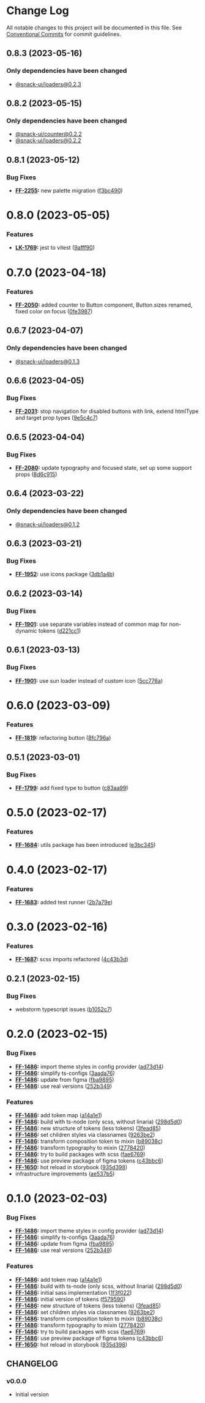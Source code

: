 # Change Log

All notable changes to this project will be documented in this file.
See [Conventional Commits](https://conventionalcommits.org) for commit guidelines.

## 0.8.3 (2023-05-16)

### Only dependencies have been changed
* [@snack-ui/loaders@0.2.3](https://git.sbercloud.tech/sbercloud-ui/tokens-design-system/snack-uikit/-/blob/master/packages/loaders/CHANGELOG.md)





## 0.8.2 (2023-05-15)

### Only dependencies have been changed
* [@snack-ui/counter@0.2.2](https://git.sbercloud.tech/sbercloud-ui/tokens-design-system/snack-uikit/-/blob/master/packages/counter/CHANGELOG.md)
* [@snack-ui/loaders@0.2.2](https://git.sbercloud.tech/sbercloud-ui/tokens-design-system/snack-uikit/-/blob/master/packages/loaders/CHANGELOG.md)





## 0.8.1 (2023-05-12)


### Bug Fixes

* **[FF-2255](https://jira.sbercloud.tech/browse/FF-2255):** new palette migration ([f3bc490](https://git.sbercloud.tech/sbercloud-ui/tokens-design-system/snack-uikit/commits/f3bc490bb4ddde4353009b55da2d04f87a7d9de9))





# 0.8.0 (2023-05-05)


### Features

* **[LK-1769](https://jira.sbercloud.tech/browse/LK-1769):** jest to vitest ([9afff90](https://git.sbercloud.tech/sbercloud-ui/tokens-design-system/snack-uikit/commits/9afff90db1e60c2255361b396c096c14f923d676))





# 0.7.0 (2023-04-18)


### Features

* **[FF-2050](https://jira.sbercloud.tech/browse/FF-2050):** added counter to Button component, Button.sizes renamed, fixed color on focus ([0fe3987](https://git.sbercloud.tech/sbercloud-ui/tokens-design-system/snack-uikit/commits/0fe39873da4b560eb0767ceda2e7dc64037f962e))





## 0.6.7 (2023-04-07)

### Only dependencies have been changed
* [@snack-ui/loaders@0.1.3](https://git.sbercloud.tech/sbercloud-ui/tokens-design-system/snack-uikit/-/blob/master/packages/loaders/CHANGELOG.md)





## 0.6.6 (2023-04-05)


### Bug Fixes

* **[FF-2031](https://jira.sbercloud.tech/browse/FF-2031):** stop navigation for disabled buttons with link, extend htmlType and target prop types ([9e5c4c7](https://git.sbercloud.tech/sbercloud-ui/tokens-design-system/snack-uikit/commits/9e5c4c75edd82e9473514450c7dccc9e1df15c24))





## 0.6.5 (2023-04-04)


### Bug Fixes

* **[FF-2080](https://jira.sbercloud.tech/browse/FF-2080):** update typography and focused state, set up some support props ([8d6c915](https://git.sbercloud.tech/sbercloud-ui/tokens-design-system/snack-uikit/commits/8d6c915a26b7761babe4f04c9dfa3bcdb5fea23b))





## 0.6.4 (2023-03-22)

### Only dependencies have been changed
* [@snack-ui/loaders@0.1.2](https://git.sbercloud.tech/sbercloud-ui/tokens-design-system/snack-uikit/-/blob/master/packages/loaders/CHANGELOG.md)





## 0.6.3 (2023-03-21)


### Bug Fixes

* **[FF-1952](https://jira.sbercloud.tech/browse/FF-1952):** use icons package ([3db1a4b](https://git.sbercloud.tech/sbercloud-ui/tokens-design-system/snack-uikit/commits/3db1a4b692fc9d84eb38cf57a53003efbf1a881a))





## 0.6.2 (2023-03-14)


### Bug Fixes

* **[FF-1901](https://jira.sbercloud.tech/browse/FF-1901):** use separate variables instead of common map for non-dynamic tokens ([d221cc1](https://git.sbercloud.tech/sbercloud-ui/tokens-design-system/snack-uikit/commits/d221cc181f0647820895f9369fe42e312d979df9))





## 0.6.1 (2023-03-13)


### Bug Fixes

* **[FF-1901](https://jira.sbercloud.tech/browse/FF-1901):** use sun loader instead of custom icon ([5cc776a](https://git.sbercloud.tech/sbercloud-ui/uikit-tokens-demo/commits/5cc776a1eff13c8010c7845d003423e14f4c36b0))





# 0.6.0 (2023-03-09)


### Features

* **[FF-1819](https://jira.sbercloud.tech/browse/FF-1819):** refactoring button ([8fc796a](https://git.sbercloud.tech/sbercloud-ui/uikit-tokens-demo/commits/8fc796a3869a20992fd7db8ff54e4bb07071cb62))





## 0.5.1 (2023-03-01)


### Bug Fixes

* **[FF-1799](https://jira.sbercloud.tech/browse/FF-1799):** add fixed type to button ([c83aa99](https://git.sbercloud.tech/sbercloud-ui/uikit-tokens-demo/commits/c83aa990dd386757423510d2a3a0bec94a649423))





# 0.5.0 (2023-02-17)


### Features

* **[FF-1684](https://jira.sbercloud.tech/browse/FF-1684):** utils package has been introduced ([e3bc345](https://git.sbercloud.tech/sbercloud-ui/uikit-tokens-demo/commits/e3bc345c0b32cfc518a17416a00ad880e351f03b))





# 0.4.0 (2023-02-17)


### Features

* **[FF-1683](https://jira.sbercloud.tech/browse/FF-1683):** added test runner ([2b7a79e](https://git.sbercloud.tech/sbercloud-ui/uikit-tokens-demo/commits/2b7a79eb3d41dc45b6dfe52adda287ad54a55707))





# 0.3.0 (2023-02-16)


### Features

* **[FF-1687](https://jira.sbercloud.tech/browse/FF-1687):** scss imports refactored ([4c43b3d](https://git.sbercloud.tech/sbercloud-ui/uikit-tokens-demo/commits/4c43b3dfac6699447118b20e7a81722ebf7eb35f))





## 0.2.1 (2023-02-15)


### Bug Fixes

* webstorm typescript issues ([b1052c7](https://git.sbercloud.tech/sbercloud-ui/uikit-tokens-demo/commits/b1052c772f99eca1dc41d0bf4b95a63ae0018550))





# 0.2.0 (2023-02-15)


### Bug Fixes

* **[FF-1486](https://jira.sbercloud.tech/browse/FF-1486):** import theme styles in config provider ([ad73d14](https://git.sbercloud.tech/sbercloud-ui/uikit-tokens-demo/commits/ad73d149dbbdaec1c360a4765e9c4e9bb91cbed3))
* **[FF-1486](https://jira.sbercloud.tech/browse/FF-1486):** simplify ts-configs ([3aada76](https://git.sbercloud.tech/sbercloud-ui/uikit-tokens-demo/commits/3aada76e6220fa35d4866f830cb934c95d9bc91e))
* **[FF-1486](https://jira.sbercloud.tech/browse/FF-1486):** update from figma ([fba9895](https://git.sbercloud.tech/sbercloud-ui/uikit-tokens-demo/commits/fba9895686c98080754c52146c09bb10df16e143))
* **[FF-1486](https://jira.sbercloud.tech/browse/FF-1486):** use real versions ([252b349](https://git.sbercloud.tech/sbercloud-ui/uikit-tokens-demo/commits/252b3494f9a4302d8fb5b54ac879ed1ef3e6f68c))


### Features

* **[FF-1486](https://jira.sbercloud.tech/browse/FF-1486):** add token map ([a14a1e1](https://git.sbercloud.tech/sbercloud-ui/uikit-tokens-demo/commits/a14a1e1f1ad95e80a4fb664a2a9c5324a33dad48))
* **[FF-1486](https://jira.sbercloud.tech/browse/FF-1486):** build with ts-node (only scss, without linaria) ([298d5d0](https://git.sbercloud.tech/sbercloud-ui/uikit-tokens-demo/commits/298d5d0b42788747e9aa34ffef254411a79ed25f))
* **[FF-1486](https://jira.sbercloud.tech/browse/FF-1486):** new structure of tokens (less tokens) ([3fead85](https://git.sbercloud.tech/sbercloud-ui/uikit-tokens-demo/commits/3fead85f4cde8753d8f2b7fb244fb4d1b5e3a6ba))
* **[FF-1486](https://jira.sbercloud.tech/browse/FF-1486):** set children styles via classnames ([9263be2](https://git.sbercloud.tech/sbercloud-ui/uikit-tokens-demo/commits/9263be299ea3667261060bb53ad98baa635debfb))
* **[FF-1486](https://jira.sbercloud.tech/browse/FF-1486):** transform composition token to mixin ([b89038c](https://git.sbercloud.tech/sbercloud-ui/uikit-tokens-demo/commits/b89038c755701c854d984dd300eab05461f01058))
* **[FF-1486](https://jira.sbercloud.tech/browse/FF-1486):** transform typography to mixin ([2778420](https://git.sbercloud.tech/sbercloud-ui/uikit-tokens-demo/commits/2778420a60e674fb5ee58f2e856e417f1bc6a55f))
* **[FF-1486](https://jira.sbercloud.tech/browse/FF-1486):** try to build packages with scss ([fae6769](https://git.sbercloud.tech/sbercloud-ui/uikit-tokens-demo/commits/fae67699b3a153d09c7e3b7b34580d96a3cfe14b))
* **[FF-1486](https://jira.sbercloud.tech/browse/FF-1486):** use preview package of figma tokens ([c43bbc6](https://git.sbercloud.tech/sbercloud-ui/uikit-tokens-demo/commits/c43bbc65d7de9c686bc83950f7a2c74c780bee69))
* **[FF-1650](https://jira.sbercloud.tech/browse/FF-1650):** hot reload in storybook ([935d398](https://git.sbercloud.tech/sbercloud-ui/uikit-tokens-demo/commits/935d398c256c96fa2a37bcc68991701edef16b58))
* infrastructure improvements ([ae537b5](https://git.sbercloud.tech/sbercloud-ui/uikit-tokens-demo/commits/ae537b5e37c0050f800c367da290f4f4e30d22ab))





# 0.1.0 (2023-02-03)


### Bug Fixes

* **[FF-1486](https://jira.sbercloud.tech/browse/FF-1486):** import theme styles in config provider ([ad73d14](https://git.sbercloud.tech/sbercloud-ui/uikit-tokens-demo/commits/ad73d149dbbdaec1c360a4765e9c4e9bb91cbed3))
* **[FF-1486](https://jira.sbercloud.tech/browse/FF-1486):** simplify ts-configs ([3aada76](https://git.sbercloud.tech/sbercloud-ui/uikit-tokens-demo/commits/3aada76e6220fa35d4866f830cb934c95d9bc91e))
* **[FF-1486](https://jira.sbercloud.tech/browse/FF-1486):** update from figma ([fba9895](https://git.sbercloud.tech/sbercloud-ui/uikit-tokens-demo/commits/fba9895686c98080754c52146c09bb10df16e143))
* **[FF-1486](https://jira.sbercloud.tech/browse/FF-1486):** use real versions ([252b349](https://git.sbercloud.tech/sbercloud-ui/uikit-tokens-demo/commits/252b3494f9a4302d8fb5b54ac879ed1ef3e6f68c))


### Features

* **[FF-1486](https://jira.sbercloud.tech/browse/FF-1486):** add token map ([a14a1e1](https://git.sbercloud.tech/sbercloud-ui/uikit-tokens-demo/commits/a14a1e1f1ad95e80a4fb664a2a9c5324a33dad48))
* **[FF-1486](https://jira.sbercloud.tech/browse/FF-1486):** build with ts-node (only scss, without linaria) ([298d5d0](https://git.sbercloud.tech/sbercloud-ui/uikit-tokens-demo/commits/298d5d0b42788747e9aa34ffef254411a79ed25f))
* **[FF-1486](https://jira.sbercloud.tech/browse/FF-1486):** initial sass implementation ([1f3f022](https://git.sbercloud.tech/sbercloud-ui/uikit-tokens-demo/commits/1f3f0229b26c1db5d62f7194d387962bb2004976))
* **[FF-1486](https://jira.sbercloud.tech/browse/FF-1486):** initial version of tokens ([f579590](https://git.sbercloud.tech/sbercloud-ui/uikit-tokens-demo/commits/f579590f94fadb67be0e71e47638af11e11b144d))
* **[FF-1486](https://jira.sbercloud.tech/browse/FF-1486):** new structure of tokens (less tokens) ([3fead85](https://git.sbercloud.tech/sbercloud-ui/uikit-tokens-demo/commits/3fead85f4cde8753d8f2b7fb244fb4d1b5e3a6ba))
* **[FF-1486](https://jira.sbercloud.tech/browse/FF-1486):** set children styles via classnames ([9263be2](https://git.sbercloud.tech/sbercloud-ui/uikit-tokens-demo/commits/9263be299ea3667261060bb53ad98baa635debfb))
* **[FF-1486](https://jira.sbercloud.tech/browse/FF-1486):** transform composition token to mixin ([b89038c](https://git.sbercloud.tech/sbercloud-ui/uikit-tokens-demo/commits/b89038c755701c854d984dd300eab05461f01058))
* **[FF-1486](https://jira.sbercloud.tech/browse/FF-1486):** transform typography to mixin ([2778420](https://git.sbercloud.tech/sbercloud-ui/uikit-tokens-demo/commits/2778420a60e674fb5ee58f2e856e417f1bc6a55f))
* **[FF-1486](https://jira.sbercloud.tech/browse/FF-1486):** try to build packages with scss ([fae6769](https://git.sbercloud.tech/sbercloud-ui/uikit-tokens-demo/commits/fae67699b3a153d09c7e3b7b34580d96a3cfe14b))
* **[FF-1486](https://jira.sbercloud.tech/browse/FF-1486):** use preview package of figma tokens ([c43bbc6](https://git.sbercloud.tech/sbercloud-ui/uikit-tokens-demo/commits/c43bbc65d7de9c686bc83950f7a2c74c780bee69))
* **[FF-1650](https://jira.sbercloud.tech/browse/FF-1650):** hot reload in storybook ([935d398](https://git.sbercloud.tech/sbercloud-ui/uikit-tokens-demo/commits/935d398c256c96fa2a37bcc68991701edef16b58))





## CHANGELOG

### v0.0.0

- Initial version
